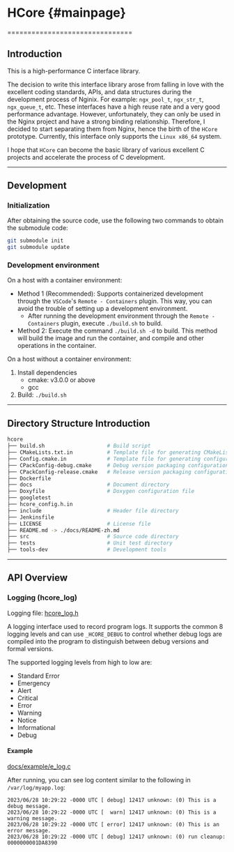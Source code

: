 # HCore {#mainpage}
===============================

## Introduction

This is a high-performance C interface library.

The decision to write this interface library arose from falling in love with the excellent coding standards, APIs, and data structures during the development process of Nginix. For example: `ngx_pool_t`, `ngx_str_t`, `ngx_queue_t`, etc. These interfaces have a high reuse rate and a very good performance advantage. However, unfortunately, they can only be used in the Nginx project and have a strong binding relationship. Therefore, I decided to start separating them from Nginx, hence the birth of the `HCore` prototype. Currently, this interface only supports the `Linux x86_64` system.

I hope that `HCore` can become the basic library of various excellent C projects and accelerate the process of C development.

---

## Development

### Initialization

After obtaining the source code, use the following two commands to obtain the submodule code:

```bash
git submodule init
git submodule update
```

### Development environment

On a host with a container environment:

- Method 1 (Recommended): Supports containerized development through the `VSCode`'s `Remote - Containers` plugin. This way, you can avoid the trouble of setting up a development environment.
    - After running the development environment through the `Remote - Containers` plugin, execute `./build.sh` to build.
- Method 2: Execute the command `./build.sh -d` to build. This method will build the image and run the container, and compile and other operations in the container.

On a host without a container environment:

1. Install dependencies
    - cmake: v3.0.0 or above
    - gcc
2. Build: `./build.sh`

---

## Directory Structure Introduction

```sh
hcore
├── build.sh                    # Build script
├── CMakeLists.txt.in           # Template file for generating CMakeLists.txt
├── Config.cmake.in             # Template file for generating configuration information (Config.cmake)
├── CPackConfig-debug.cmake     # Debug version packaging configuration file
├── CPackConfig-release.cmake   # Release version packaging configuration file
├── Dockerfile
├── docs                        # Document directory
├── Doxyfile                    # Doxygen configuration file
├── googletest
├── hcore_config.h.in
├── include                     # Header file directory
├── Jenkinsfile
├── LICENSE                     # License file
├── README.md -> ./docs/README-zh.md
├── src                         # Source code directory
├── tests                       # Unit test directory
├── tools-dev                   # Development tools
```

---

## API Overview

### Logging (hcore_log)

Logging file: [hcore_log.h](./include/hcore_log.h)

A logging interface used to record program logs. It supports the common 8 logging levels and can use `_HCORE_DEBUG` to control whether debug logs are compiled into the program to distinguish between debug versions and formal versions.

The supported logging levels from high to low are:

- Standard Error
- Emergency
- Alert
- Critical
- Error
- Warning
- Notice
- Informational
- Debug

#### Example

[docs/example/e_log.c](./docs/example/hcore_log.c)

After running, you can see log content similar to the following in `/var/log/myapp.log`:

```text
2023/06/28 10:29:22 -0000 UTC [ debug] 12417 unknown: (0) This is a debug message.
2023/06/28 10:29:22 -0000 UTC [  warn] 12417 unknown: (0) This is a warning message.
2023/06/28 10:29:22 -0000 UTC [ error] 12417 unknown: (0) This is an error message.
2023/06/28 10:29:22 -0000 UTC [ debug] 12417 unknown: (0) run cleanup: 0000000001DA8390
```
